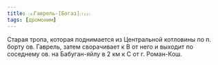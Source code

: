 ```yaml
---
title: ⒜Гаврель-[Богаз]⒯⒵
tags: [дромоним]
---
```


Старая тропа, которая поднимается из Центральной котловины по п. борту ов.
Гаврель, затем сворачивает к В от него и выходит по соседнему ов. на
Бабуган-яйлу в 2 км к С от г. Роман-Кош.
